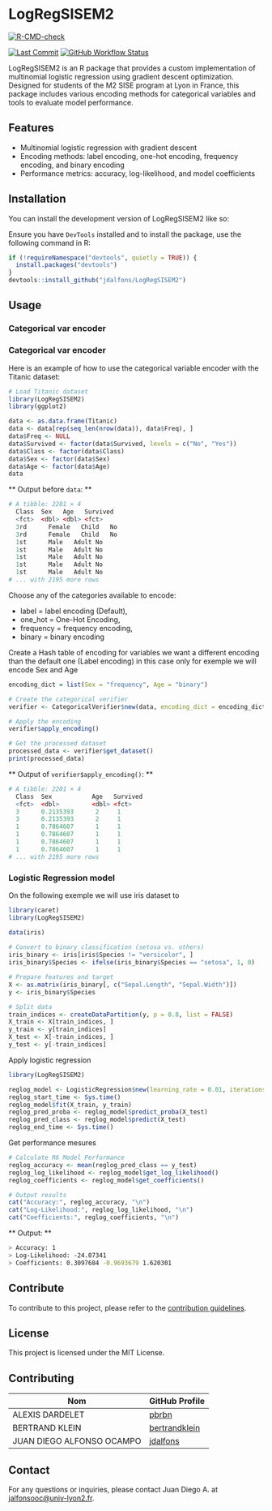 
<!-- README.md is generated from README.Rmd. Please edit that file -->

# LogRegSISEM2

<!-- badges: start -->

[![R-CMD-check](https://github.com/jdalfons/M2-SISE-R-Library/actions/workflows/R-CMD-check.yaml/badge.svg)](https://github.com/jdalfons/M2-SISE-R-Library/actions/workflows/R-CMD-check.yaml)
<!-- badges: end -->

[![Last
Commit](https://img.shields.io/github/last-commit/jdalfons/LogRegSISEM2)](https://github.com/jdalfons/LogRegSISEM2)
[![GitHub Workflow
Status](https://img.shields.io/github/workflow/status/jdalfons/LogRegSISEM2/R-CMD-check)](https://github.com/jdalfons/LogRegSISEM2/actions)

LogRegSISEM2 is an R package that provides a custom implementation of
multinomial logistic regression using gradient descent optimization.
Designed for students of the M2 SISE program at Lyon in France, this
package includes various encoding methods for categorical variables and
tools to evaluate model performance.

## Features

- Multinomial logistic regression with gradient descent
- Encoding methods: label encoding, one-hot encoding, frequency
  encoding, and binary encoding
- Performance metrics: accuracy, log-likelihood, and model coefficients

## Installation

You can install the development version of LogRegSISEM2 like so:

Ensure you have `DevTools` installed and to install the package, use the
following command in R:

``` r
if (!requireNamespace("devtools", quietly = TRUE)) {
  install.packages("devtools")
}
devtools::install_github("jdalfons/LogRegSISEM2")
```

## Usage

### Categorical var encoder

### Categorical var encoder

Here is an example of how to use the categorical variable encoder with
the Titanic dataset:

``` r
# Load Titanic dataset
library(LogRegSISEM2)
library(ggplot2)

data <- as.data.frame(Titanic)
data <- data[rep(seq_len(nrow(data)), data$Freq), ]
data$Freq <- NULL
data$Survived <- factor(data$Survived, levels = c("No", "Yes"))
data$Class <- factor(data$Class)
data$Sex <- factor(data$Sex)
data$Age <- factor(data$Age)
data
```

\*\* Output before `data`: \*\*

``` r
# A tibble: 2201 × 4
  Class  Sex   Age   Survived
  <fct>  <dbl> <dbl> <fct>   
  3rd      Female   Child   No
  3rd      Female   Child   No
  1st      Male   Adult No
  1st      Male   Adult No
  1st      Male   Adult No
  1st      Male   Adult No
  1st      Male   Adult No  
# ... with 2195 more rows
```

Choose any of the categories available to encode:

- label = label encoding (Default),
- one_hot = One-Hot Encoding,
- frequency = frequency encoding,
- binary = binary encoding

Create a Hash table of encoding for variables we want a different
encoding than the default one (Label encoding) in this case only for
exemple we will encode Sex and Age

``` r
encoding_dict = list(Sex = "frequency", Age = "binary")

# Create the categorical verifier
verifier <- CategoricalVerifier$new(data, encoding_dict = encoding_dict)

# Apply the encoding
verifier$apply_encoding()

# Get the processed dataset
processed_data <- verifier$get_dataset()
print(processed_data)
```

\*\* Output of `verifier$apply_encoding()`: \*\*

``` r
# A tibble: 2201 × 4
  Class  Sex           Age   Survived
  <fct>  <dbl>         <dbl> <fct>   
  3      0.2135393      2     1      
  3      0.2135393      2     1      
  1      0.7864607      1     1      
  1      0.7864607      1     1      
  1      0.7864607      1     1      
  1      0.7864607      1     1      
# ... with 2195 more rows
```

### Logistic Regression model

On the following exemple we will use iris dataset to

``` r
library(caret)
library(LogRegSISEM2)

data(iris)
  
# Convert to binary classification (setosa vs. others)
iris_binary <- iris[iris$Species != "versicolor", ]
iris_binary$Species <- ifelse(iris_binary$Species == "setosa", 1, 0)

# Prepare features and target
X <- as.matrix(iris_binary[, c("Sepal.Length", "Sepal.Width")])
y <- iris_binary$Species

# Split data
train_indices <- createDataPartition(y, p = 0.8, list = FALSE)
X_train <- X[train_indices, ]
y_train <- y[train_indices]
X_test <- X[-train_indices, ]
y_test <- y[-train_indices]
```

Apply logistic regression

``` r
library(LogRegSISEM2)

reglog_model <- LogisticRegression$new(learning_rate = 0.01, iterations = 1000)
reglog_start_time <- Sys.time()
reglog_model$fit(X_train, y_train)
reglog_pred_proba <- reglog_model$predict_proba(X_test)
reglog_pred_class <- reglog_model$predict(X_test)
reglog_end_time <- Sys.time()
```

Get performance mesures

``` r
# Calculate R6 Model Performance
reglog_accuracy <- mean(reglog_pred_class == y_test)
reglog_log_likelihood <- reglog_model$get_log_likelihood()
reglog_coefficients <- reglog_model$get_coefficients()

# Output results
cat("Accuracy:", reglog_accuracy, "\n")
cat("Log-Likelihood:", reglog_log_likelihood, "\n")
cat("Coefficients:", reglog_coefficients, "\n")
```

\*\* Output: \*\*

``` sh
> Accuracy: 1 
> Log-Likelihood: -24.07341 
> Coefficients: 0.3097684 -0.9693679 1.620301 
```

## Contribute

To contribute to this project, please refer to the [contribution
guidelines](https://github.com/jdalfons/LogRegSISEM2/blob/main/contribute/contribute.md).

## License

This project is licensed under the MIT License.

## Contributing

| Nom | GitHub Profile |
|----|----|
| ALEXIS DARDELET | [pbrbn](https://github.com/AlexisDardelet) |
| BERTRAND KLEIN | [bertrandklein](https://github.com/bertrandklein) |
| JUAN DIEGO ALFONSO OCAMPO | [jdalfons](https://github.com/jdalfons) |

## Contact

For any questions or inquiries, please contact Juan Diego A. at
<jalfonsooc@univ-lyon2.fr>.
